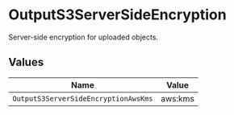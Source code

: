 # OutputS3ServerSideEncryption

Server-side encryption for uploaded objects.


## Values

| Name                                 | Value                                |
| ------------------------------------ | ------------------------------------ |
| `OutputS3ServerSideEncryptionAwsKms` | aws:kms                              |